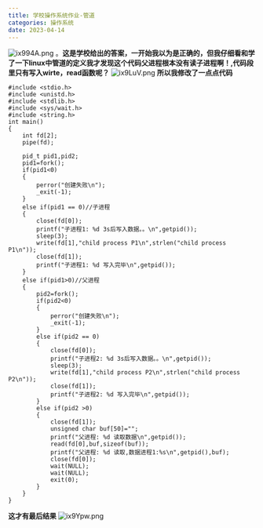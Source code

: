 ```yaml
---
title: 学校操作系统作业-管道
categories: 操作系统
date: 2023-04-14
---
```

![ix994A.png](https://i.328888.xyz/2023/04/14/ix994A.png)
。**这是学校给出的答案，一开始我以为是正确的，但我仔细看和学了一下linux中管道的定义我才发现这个代码父进程根本没有读子进程啊！,代码段里只有写入wirte，read函数呢？**
![ix9LuV.png](https://i.328888.xyz/2023/04/14/ix9LuV.png)
**所以我修改了一点点代码**
```
#include <stdio.h>
#include <unistd.h>
#include <stdlib.h>
#include <sys/wait.h>
#include <string.h>
int main()
{
	int fd[2];
	pipe(fd);

	pid_t pid1,pid2;
	pid1=fork();
	if(pid1<0)
	{
		perror("创建失败\n");
		_exit(-1);
	}
	else if(pid1 == 0)//子进程
	{
		close(fd[0]);
		printf("子进程1: %d 3s后写入数据。。\n",getpid());
		sleep(3);
		write(fd[1],"child process P1\n",strlen("child process P1\n"));
		close(fd[1]);
		printf("子进程1: %d 写入完毕\n",getpid());
	}
	else if(pid1>0)//父进程
	{
		pid2=fork();
		if(pid2<0)
		{
			perror("创建失败\n");
			_exit(-1);
		}
		else if(pid2 == 0)
		{
			close(fd[0]);
			printf("子进程2: %d 3s后写入数据。。\n",getpid());
			sleep(3);
			write(fd[1],"child process P2\n",strlen("child process P2\n"));
			close(fd[1]);
			printf("子进程2: %d 写入完毕\n",getpid());
		}
		else if(pid2 >0)
		{
			close(fd[1]);
			unsigned char buf[50]="";
			printf("父进程: %d 读取数据\n",getpid());
			read(fd[0],buf,sizeof(buf));
			printf("父进程: %d 读取,数据进程1:%s\n",getpid(),buf);
			close(fd[0]);
			wait(NULL);
			wait(NULL);
			exit(0);
		}
	}
}
```
**这才有最后结果**
![ix9Ypw.png](https://i.328888.xyz/2023/04/14/ix9Ypw.png)
